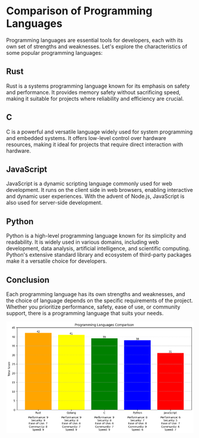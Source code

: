 <body>
    <h1>Comparison of Programming Languages</h1>

<p>Programming languages are essential tools for developers, each with its own set of strengths and weaknesses. Let's explore the characteristics of some popular programming languages:</p>

<h2>Rust</h2>
    <p>Rust is a systems programming language known for its emphasis on safety and performance. It provides memory safety without sacrificing speed, making it suitable for projects where reliability and efficiency are crucial.</p>
    <h2>C</h2>
    <p>C is a powerful and versatile language widely used for system programming and embedded systems. It offers low-level control over hardware resources, making it ideal for projects that require direct interaction with hardware.</p>
    <h2>JavaScript</h2>
    <p>JavaScript is a dynamic scripting language commonly used for web development. It runs on the client side in web browsers, enabling interactive and dynamic user experiences. With the advent of Node.js, JavaScript is also used for server-side development.</p>
    <h2>Python</h2>
    <p>Python is a high-level programming language known for its simplicity and readability. It is widely used in various domains, including web development, data analysis, artificial intelligence, and scientific computing. Python's extensive standard library and ecosystem of third-party packages make it a versatile choice for developers.</p>
    <h2>Conclusion</h2>
    <p>Each programming language has its own strengths and weaknesses, and the choice of language depends on the specific requirements of the project. Whether you prioritize performance, safety, ease of use, or community support, there is a programming language that suits your needs.</p>


    
 <img src="https://github.com/Luann8/Language-Battle-Rust-vs-C-vs-JavaScript-vs-Python/blob/main/download.png?raw=true" alt="Description of the image">
</body>
